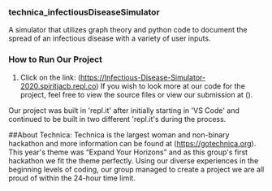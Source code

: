 ### technica_infectiousDiseaseSimulator
A simulator that utilizes graph theory and python code to document the spread of an infectious disease with a variety of user inputs.

### How to Run Our Project
1. Click on the link: (https://Infectious-Disease-Simulator-2020.spiritjacb.repl.co)
If you wish to look more at our code for the project, feel free to view the source files or view our submission at ().

Our project was built in 'repl.it' after initially starting in 'VS Code' and continued to be built in two different 'repl.it's during the process.

##About Technica:
Technica is the largest woman and non-binary hackathon and more information can be found at (https://gotechnica.org). This year's theme was “Expand Your Horizons” and as this group's first hackathon we fit the theme perfectly. Using our diverse experiences in the beginning levels of coding, our group managed to create a project we are all proud of within the 24-hour time limit.
